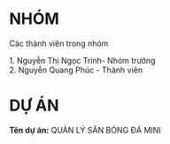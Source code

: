 # NHÓM
Các thành viên trong nhóm
<div id="header">
1. Nguyễn Thị Ngọc Trinh- Nhóm trưởng</br>
2. Nguyễn Quang Phúc - Thành viên</br>

# DỰ ÁN
**Tên dự án:** QUẢN LÝ SÂN BÓNG ĐÁ MINI